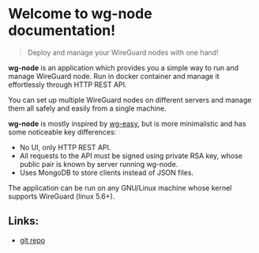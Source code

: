 # Welcome to wg-node documentation!

> Deploy and manage your WireGuard nodes with one hand!

**wg-node** is an application which provides you a simple way to run and manage WireGuard node.
Run in docker container and manage it effortlessly through HTTP REST API.

You can set up multiple WireGuard nodes on different servers and manage them all safely and easily
from a single machine.

**wg-node** is mostly inspired by [wg-easy](https://github.com/wg-easy/wg-easy), but is more minimalistic
and has some noticeable key differences:

- No UI, only HTTP REST API.
- All requests to the API must be signed using private RSA key, whose public pair is known by server running wg-node.
- Uses MongoDB to store clients instead of JSON files.

The application can be run on any GNU/Linux machine whose kernel supports WireGuard (linux 5.6+).

## Links:

* [git repo](https://github.com/jieggii/wg-node)